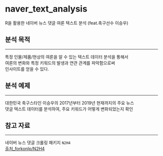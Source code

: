 # naver_text_analysis
R을 활용한 네이버 뉴스 댓글 여론 텍스트 분석 (feat.축구선수 이승우)


## 분석 목적
---------------------------------------

특정 인물/제품/현상의 여론을 알 수 있는 텍스트 데이터 분석을 통해서  
여론의 변화와 특정 키워드의 발생과 연관 관계를 파악함으로써  
인사이트를 얻을 수 있다.


## 분석 예제
---------------------------------------

대한민국 축구스타인 이승우의 2017년부터 2019년 현재까지의 주요 뉴스  
댓글 텍스트 데이터를 분석하여, 주요 키워드가 어떻게 변화되었는지 확인  


## 참고 자료
---------------------------------------

네이버 뉴스 댓글 크롤링 패키지 `N2H4`  
[출처_forkonlp/N2H4]("https://github.com/forkonlp/N2H4")  


